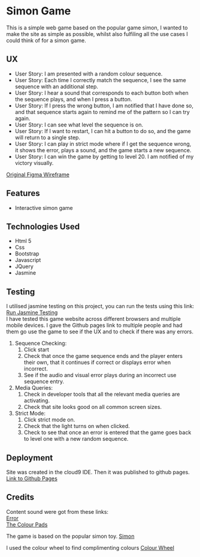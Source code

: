 <H1>Simon Game</H1>

This is a simple web game based on the popular game simon, 
I wanted to make the site as simple as possible, whilst also fulfiling all the use cases I could think of for a
simon game.

<H2>UX</h2>
<ul>
<li>User Story: I am presented with a random colour sequence.</li>
<li>User Story: Each time I correctly match the sequence, I see the same sequence with an additional step.</li>
<li>User Story: I hear a sound that corresponds to each button both when the sequence plays, and when I  press a button.</li>
<li>User Story: If I press the wrong button, I am notified that I have done so, and that sequence starts again to remind me of the pattern so I can try again.</li>
<li>User Story: I can see what level the sequence is on.</li>
<li>User Story: If I want to restart, I can hit a button to do so, and the game will return to a single step.</li>
<li>User Story: I can play in strict mode where if I get the sequence wrong, it shows the error, plays a sound, and the game starts a new sequence.</li>
<li>User Story: I can win the game by getting to level 20. I am notified of my victory visually.</li>
</ul>

<a href="https://www.figma.com/file/f3LqiWh2yNpwli9On1VCGfbI/simon-wireframe?node-id=0%3A1" target="_blank">Original Figma Wireframe</a>


<h2> Features </h2>
<ul>
<li>Interactive simon game</li>
</ul>

<h2>Technologies Used</h2>
<ul>
<li>Html 5</li>
<li>Css</li>
<li>Bootstrap</li>
<li>Javascript</li>
<li>JQuery</li>
<li>Jasmine</li>
</ul></li>
</ul>

<h2>Testing</h2>
I utilised jasmine testing on this project, you can run the tests using this link: <a href="https://dougd94.github.io/simon/jasmine.html" target="_blank">Run Jasmine Testing</a>
<br>
I have tested this game website across different browsers and multiple mobile devices.
I gave the Github pages link to multiple people and had them go use the game to see if the UX and to check if there was any 
errors.
<ol>
<li>Sequence Checking:
<ol><li>Click start</li>
<li>Check that once the game sequence ends and the player enters their own, that it continues if correct or displays error when incorrect.</li>
<li>See if the audio and visual error plays during an incorrect use sequence entry.</li></ol></li>


<li>Media Queries:
<ol>
<li>Check in developer tools that all the relevant media queries are activating.</li>
<li>Check that site looks good on all common screen sizes.</li></ol></li>



<li>Strict Mode:
<ol><li>Click strict mode on.</li>
<li>Check that the light turns on when clicked.</li>
<li>Check to see that once an error is entered that the game goes back to level one with a new random sequence.</li></ol></li>
</ol>



<h2>Deployment</h2>
Site was created in the cloud9 IDE. Then it was published to github pages.
<a href="https://dougd94.github.io/simon/" target="_blank">Link to Github Pages</a> 


<h2>Credits</h2>
Content sound were got from these links: 
<br>
<a href="https://medium.com/@arecvlohe/lets-build-a-simon-game-in-reasonreact-pt-3-sounds-27349f7b7fab" target="_blank">Error</a>
<br>
<a href="https://gist.github.com/micahbales/32f2afe2f33bcbafca786387bd359cbc" target="_blank">The Colour Pads</a>


The game is based on the popular simon toy.
<a href="https://en.wikipedia.org/wiki/Simon_(game)" target="_blank">Simon</a>

I used the colour wheel to find complimenting colours
<a href="https://www.sessions.edu/color-calculator/" target="_blank">Colour Wheel</a>